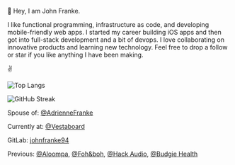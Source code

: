 👋 Hey, I am John Franke.

I like functional programming, infrastructure as code, and developing mobile-friendly web apps. I started my career building iOS apps and then got into full-stack development and a bit of devops. I love collaborating on innovative products and learning new technology. Feel free to drop a follow or star if you like anything I have been making.

✌️

![Top Langs](https://github-readme-stats.vercel.app/api/top-langs/?username=jottenlips&hide=Jupyter%20Notebook,html,reason,svelte&layout=compact&langs_count=8&theme=dark&custom_title=Languages%20I%20Use)

![GitHub Streak](https://streak-stats.demolab.com/?user=jottenlips&theme=dark)

Spouse of: [@AdrienneFranke](https://github.com/adriennefranke)

Currently at: [@Vestaboard](https://github.com/Vestaboard) 

GitLab: [johnfranke94](https://gitlab.com/johnfranke94)

Previous: [@Aloompa](https://github.com/Aloompa), [@Foh&boh](https://github.com/FOH-BOH), [@Hack Audio](https://github.com/hackaudio), [@Budgie Health](https://github.com/budgie-health)
